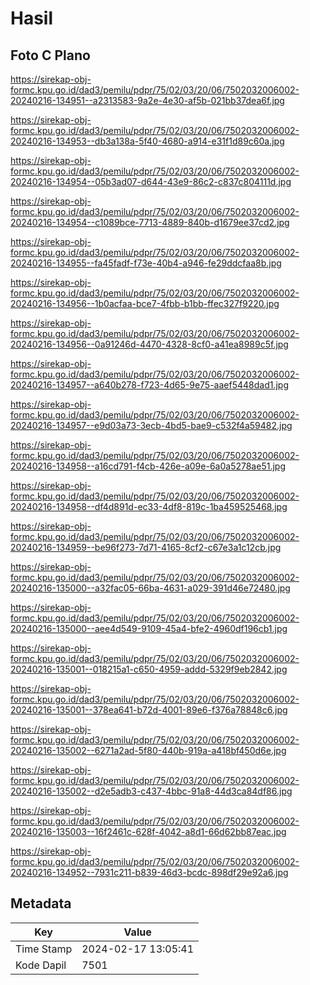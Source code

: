 # Hasil

## Foto C Plano

https://sirekap-obj-formc.kpu.go.id/dad3/pemilu/pdpr/75/02/03/20/06/7502032006002-20240216-134951--a2313583-9a2e-4e30-af5b-021bb37dea6f.jpg

https://sirekap-obj-formc.kpu.go.id/dad3/pemilu/pdpr/75/02/03/20/06/7502032006002-20240216-134953--db3a138a-5f40-4680-a914-e31f1d89c60a.jpg

https://sirekap-obj-formc.kpu.go.id/dad3/pemilu/pdpr/75/02/03/20/06/7502032006002-20240216-134954--05b3ad07-d644-43e9-86c2-c837c804111d.jpg

https://sirekap-obj-formc.kpu.go.id/dad3/pemilu/pdpr/75/02/03/20/06/7502032006002-20240216-134954--c1089bce-7713-4889-840b-d1679ee37cd2.jpg

https://sirekap-obj-formc.kpu.go.id/dad3/pemilu/pdpr/75/02/03/20/06/7502032006002-20240216-134955--fa45fadf-f73e-40b4-a946-fe29ddcfaa8b.jpg

https://sirekap-obj-formc.kpu.go.id/dad3/pemilu/pdpr/75/02/03/20/06/7502032006002-20240216-134956--1b0acfaa-bce7-4fbb-b1bb-ffec327f9220.jpg

https://sirekap-obj-formc.kpu.go.id/dad3/pemilu/pdpr/75/02/03/20/06/7502032006002-20240216-134956--0a91246d-4470-4328-8cf0-a41ea8989c5f.jpg

https://sirekap-obj-formc.kpu.go.id/dad3/pemilu/pdpr/75/02/03/20/06/7502032006002-20240216-134957--a640b278-f723-4d65-9e75-aaef5448dad1.jpg

https://sirekap-obj-formc.kpu.go.id/dad3/pemilu/pdpr/75/02/03/20/06/7502032006002-20240216-134957--e9d03a73-3ecb-4bd5-bae9-c532f4a59482.jpg

https://sirekap-obj-formc.kpu.go.id/dad3/pemilu/pdpr/75/02/03/20/06/7502032006002-20240216-134958--a16cd791-f4cb-426e-a09e-6a0a5278ae51.jpg

https://sirekap-obj-formc.kpu.go.id/dad3/pemilu/pdpr/75/02/03/20/06/7502032006002-20240216-134958--df4d891d-ec33-4df8-819c-1ba459525468.jpg

https://sirekap-obj-formc.kpu.go.id/dad3/pemilu/pdpr/75/02/03/20/06/7502032006002-20240216-134959--be96f273-7d71-4165-8cf2-c67e3a1c12cb.jpg

https://sirekap-obj-formc.kpu.go.id/dad3/pemilu/pdpr/75/02/03/20/06/7502032006002-20240216-135000--a32fac05-66ba-4631-a029-391d46e72480.jpg

https://sirekap-obj-formc.kpu.go.id/dad3/pemilu/pdpr/75/02/03/20/06/7502032006002-20240216-135000--aee4d549-9109-45a4-bfe2-4960df196cb1.jpg

https://sirekap-obj-formc.kpu.go.id/dad3/pemilu/pdpr/75/02/03/20/06/7502032006002-20240216-135001--018215a1-c650-4959-addd-5329f9eb2842.jpg

https://sirekap-obj-formc.kpu.go.id/dad3/pemilu/pdpr/75/02/03/20/06/7502032006002-20240216-135001--378ea641-b72d-4001-89e6-f376a78848c6.jpg

https://sirekap-obj-formc.kpu.go.id/dad3/pemilu/pdpr/75/02/03/20/06/7502032006002-20240216-135002--6271a2ad-5f80-440b-919a-a418bf450d6e.jpg

https://sirekap-obj-formc.kpu.go.id/dad3/pemilu/pdpr/75/02/03/20/06/7502032006002-20240216-135002--d2e5adb3-c437-4bbc-91a8-44d3ca84df86.jpg

https://sirekap-obj-formc.kpu.go.id/dad3/pemilu/pdpr/75/02/03/20/06/7502032006002-20240216-135003--16f2461c-628f-4042-a8d1-66d62bb87eac.jpg

https://sirekap-obj-formc.kpu.go.id/dad3/pemilu/pdpr/75/02/03/20/06/7502032006002-20240216-134952--7931c211-b839-46d3-bcdc-898df29e92a6.jpg


## Metadata

| Key        | Value               |
| ---------- | ------------------- |
| Time Stamp | 2024-02-17 13:05:41 |
| Kode Dapil | 7501                |



